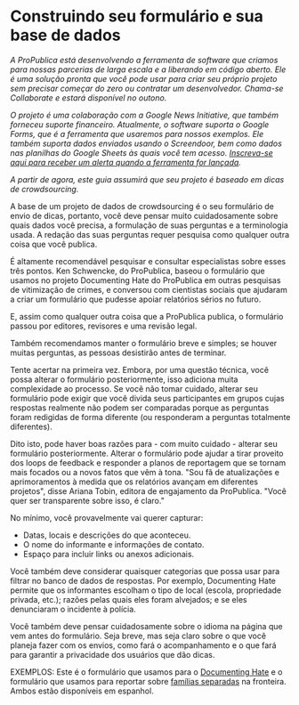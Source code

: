 # Construindo seu formulário e sua base de dados

_A ProPublica está desenvolvendo a ferramenta de software que criamos para nossas parcerias de larga escala e a liberando em código aberto. Ele é uma solução pronta que você pode usar para criar seu próprio projeto sem precisar começar do zero ou contratar um desenvolvedor. Chama-se Collaborate e estará disponível no outono._

_O projeto é uma colaboração com a Google News Initiative, que também forneceu suporte financeiro. Atualmente, o software suporta o Google Forms, que é a ferramenta que usaremos para nossos exemplos. Ele também suporta dados enviados usando o Screendoor, bem como dados nas planilhas do Google Sheets às quais você tem acesso._ [_Inscreva-se aqui para receber um alerta quando a ferramenta for lançada_](https://propublica.forms.fm/documenting-hate-tool-sign-up)_._

_A partir de agora, este guia assumirá que seu projeto é baseado em dicas de crowdsourcing._

A base de um projeto de dados de crowdsourcing é o seu formulário de envio de dicas, portanto, você deve pensar muito cuidadosamente sobre quais dados você precisa, a formulação de suas perguntas e a terminologia usada. A redação das suas perguntas requer pesquisa como qualquer outra coisa que você publica.

É altamente recomendável pesquisar e consultar especialistas sobre esses três pontos. Ken Schwencke, do ProPublica, baseou o formulário que usamos no projeto Documenting Hate do ProPublica em outras pesquisas de vitimização de crimes, e conversou com cientistas sociais que ajudaram a criar um formulário que pudesse apoiar relatórios sérios no futuro.

E, assim como qualquer outra coisa que a ProPublica publica, o formulário passou por editores, revisores e uma revisão legal.

Também recomendamos manter o formulário breve e simples; se houver muitas perguntas, as pessoas desistirão antes de terminar.

Tente acertar na primeira vez. Embora, por uma questão técnica, você possa alterar o formulário posteriormente, isso adiciona muita complexidade ao processo. Se você não tomar cuidado, alterar seu formulário pode exigir que você divida seus participantes em grupos cujas respostas realmente não podem ser comparadas porque as perguntas foram redigidas de forma diferente \(ou responderam a perguntas totalmente diferentes\).

Dito isto, pode haver boas razões para - com muito cuidado - alterar seu formulário posteriormente. Alterar o formulário pode ajudar a tirar proveito dos loops de feedback e responder a planos de reportagem que se tornam mais focados ou a novos fatos que vêm à tona. "Sou fã de atualizações e aprimoramentos à medida que os relatórios avançam em diferentes projetos", disse Ariana Tobin, editora de engajamento da ProPublica. "Você quer ser transparente sobre isso, é claro."

No mínimo, você provavelmente vai querer capturar:

* Datas, locais e descrições do que aconteceu.
* O nome do informante e informações de contato.
* Espaço para incluir links ou anexos adicionais.

Você também deve considerar quaisquer categorias que possa usar para filtrar no banco de dados de respostas. Por exemplo, Documenting Hate permite que os informantes escolham o tipo de local \(escola, propriedade privada, etc.\); razões pelas quais eles foram alvejados; e se eles denunciaram o incidente à polícia.

Você também deve pensar cuidadosamente sobre o idioma na página que vem antes do formulário. Seja breve, mas seja claro sobre o que você planeja fazer com os envios, como fará o acompanhamento e o que fará para garantir a privacidade dos usuários que dão dicas.

EXEMPLOS: Este é o formulário que usamos para o [Documenting Hate](https://projects.propublica.org/graphics/hatecrimes-form) e o formulário que usamos para reportar sobre [famílias separadas](https://www.propublica.org/getinvolved/do-you-know-a-child-in-a-detention-center-or-shelter-facility) na fronteira. Ambos estão disponíveis em espanhol.

